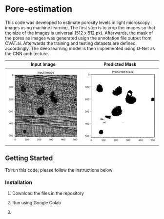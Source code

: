 # Pore-estimation

This code was developed to estimate porosity levels in light microscopy images using machine learning. The first step is to crop the images so that the size of the images is universal (512 x 512 px). Afterwards, the mask of the pores as images was generated usign the annotation file output from CVAT.ai. Afterwards the training and testing datasets are defined accordingly. The deep learning model is then implemented using U-Net as the CNN architecture. 


Input Image | Predicted Mask
:--: | :--: 
<img src="pic5.png" alt="pic1"  width="200%"> | <img src= "pic6.png" alt="pic1" width="200%">


## Getting Started
To run this code, please follow the instructions below:


### Installation
1. Download the files in the repository

2. Run using Google Colab


3.
